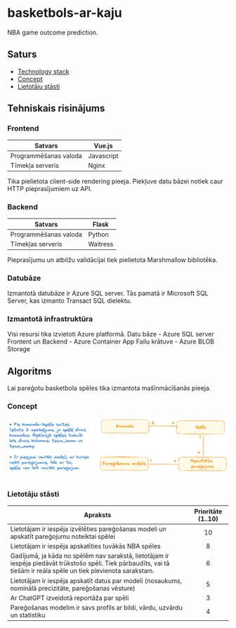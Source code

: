# basketbols-ar-kaju

NBA game outcome prediction.

## Saturs

- [Technology stack](#Technology-stack)
- [Concept](#Concept)
- [Lietotāju stāsti](#Lietotāju-stāsti)


## Tehniskais risinājums
### Frontend
| Satvars | Vue.js |
| ---- | ---- |
| Programmēšanas valoda | Javascript |
| Tīmekļa serveris | Nginx |
Tika pielietota client-side rendering pieeja. Piekļuve datu bāzei notiek caur HTTP pieprasījumiem uz API.
### Backend
| Satvars               | Flask  |
| --------------------- | ------ |
| Programmēšanas valoda | Python |
| Tīmekļas serveris                      | Waitress       |
Pieprasījumu un atbilžu validācijai tiek pielietota Marshmallow bibliotēka.
### Datubāze
Izmantotā datubāze ir Azure SQL server. Tās pamatā ir Microsoft SQL Server, kas izmanto Transact SQL dielektu.
### Izmantotā infrastruktūra
Visi resursi tika izvietoti Azure platformā.
Datu bāze - Azure SQL server
Frontent un Backend - Azure Container App
Failu krātuve - Azure BLOB Storage

## Algoritms
Lai pareģotu basketbola spēles tika izmantota mašīnmācīšanās pieeja.


### Concept
![Concept model](./basketball_konceptu_modelis.excalidraw.png)

### Lietotāju stāsti

| Apraksts                                                                                                                                                              | Prioritāte (1..10) |
| --------------------------------------------------------------------------------------------------------------------------------------------------------------------- |:------------------:|
| Lietotājam ir iespēja izvēlēties pareģošanas modeli un apskatīt pareģojumu noteiktai spēlei                                                                           |         10         |
| Lietotājam ir iespēja apskatīties tuvākās NBA spēles                                                                                                                  |         8          |
| Gadījumā, ja kāda no spēlēm nav sarakstā, lietotājam ir iespēja piedāvāt trūkstošo spēli. Tiek pārbaudīts, vai tā tiešām ir reāla spēle un tiek pievienota sarakstam. |         6          |
| Lietotājam ir iespēja apskatīt datus par modeli (nosaukums, nominālā precizitāte, pareģošanas vēsture)                                                                |         5          |
| Ar ChatGPT izveidotā reportāža par spēli                                                                                                                              |         3          |
| Pareģošanas modelim ir savs profils ar bildi, vārdu, uzvārdu un statistiku                                                                                            |         4          |

